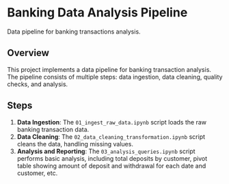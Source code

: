 # Banking Data Analysis Pipeline
Data pipeline for banking transactions analysis.

## Overview
This project implements a data pipeline for banking transaction analysis. The pipeline consists of multiple steps: data ingestion, data cleaning, quality checks, and analysis.

## Steps
1. **Data Ingestion**: The `01_ingest_raw_data.ipynb` script loads the raw banking transaction data.
2. **Data Cleaning**: The `02_data_cleaning_transformation.ipynb` script cleans the data, handling missing values.
3. **Analysis and Reporting**: The `03_analysis_queries.ipynb` script performs basic analysis, including total deposits by customer, pivot table showing amount of deposit and withdrawal for each date and customer, etc.
